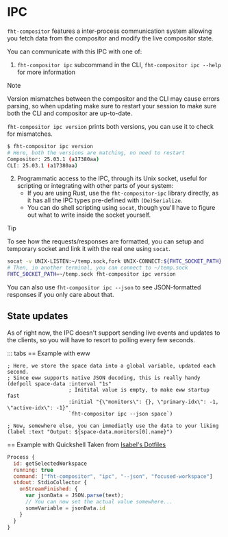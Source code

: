 # IPC

`fht-compositor` features a inter-process communication system allowing you fetch data from the
compositor and modify the live compositor state.


You can communicate with this IPC with one of:
1. `fht-compositor ipc` subcommand in the CLI, `fht-compositor ipc --help` for more information

> [!NOTE]
> Version mismatches between the compositor and the CLI may cause errors parsing, so when updating
> make sure to restart your session to make sure both the CLI and compositor are up-to-date.
>
> `fht-compositor ipc version` prints both versions, you can use it to check for mismatches.
>
> ```sh
> $ fht-compositor ipc version
> # Here, both the versions are matching, no need to restart
> Compositor: 25.03.1 (a17380aa)
> CLI: 25.03.1 (a17380aa)
> ````

2. Programmatic access to the IPC, through its Unix socket, useful for scripting or integrating
  with other parts of your system:
    * If you are using Rust, use the `fht-compositor-ipc` library directly, as it has all the
    IPC types pre-defined with `(De)Serialize`.
    * You can do shell scripting using `socat`, though you'll have to figure out what to write
    inside the socket yourself.

> [!TIP]
> To see how the requests/responses are formatted, you can setup and temporary socket and link it
> with the real one using `socat`.
>
> ```sh
> socat -v UNIX-LISTEN:~/temp.sock,fork UNIX-CONNECT:${FHTC_SOCKET_PATH}
> # Then, in another terminal, you can connect to ~/temp.sock
> FHTC_SOCKET_PATH=~/temp.sock fht-compositor ipc version
> ```
>
> You can also use `fht-compositor ipc --json` to see JSON-formatted responses if you only care about
> that.

## State updates

As of right now, the IPC doesn't support sending live events and updates to the clients, so you will
have to resort to polling every few seconds.

::: tabs
== Example with eww
```yuck
; Here, we store the space data into a global variable, updated each second.
; Since eww supports native JSON decoding, this is really handy
(defpoll space-data :interval "1s"
                    ; Initital value is empty, to make eww startup fast
                    :initial "{\"monitors\": {}, \"primary-idx\": -1, \"active-idx\": -1}"
                    `fht-compositor ipc --json space`)

; Now, somewhere else, you can immediatly use the data to your liking
(label :text "Output: ${space-data.monitors[0].name}")
```

== Example with Quickshell
Taken from [Isabel's Dotfiles](https://github.com/isabelroses/dotfiles)
```qml
Process {
  id: getSelectedWorkspace
  running: true
  command: ["fht-compositor", "ipc", "--json", "focused-workspace"]
  stdout: StdioCollector {
    onStreamFinished: {
      var jsonData = JSON.parse(text);
      // You can now set the actual value somewhere...
      someVariable = jsonData.id
    }
  }
}
```

